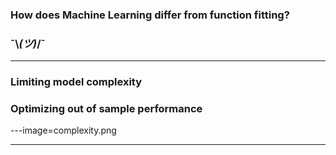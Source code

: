 ### How does Machine Learning differ from function fitting?
### ¯\\_(ツ)_/¯

---

### Limiting model complexity
### Optimizing out of sample performance

---image=complexity.png

---
